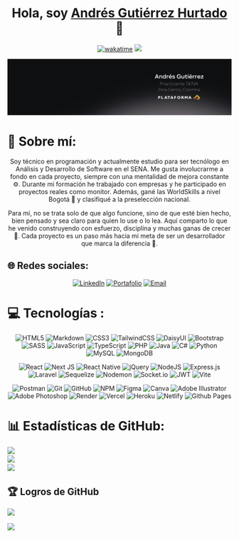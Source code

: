 <div align="center">

<h1 align="center">Hola, soy <a href="https://andres-portfolio-b4dv.onrender.com/">Andrés Gutiérrez Hurtado</a> 👋</h1>

</div>

<div align="center">

[![wakatime](https://wakatime.com/badge/user/3a7f59f9-c2c2-4b8c-bf09-8b1d8a19d97b.svg?style=for-the-badge)](https://wakatime.com/@3a7f59f9-c2c2-4b8c-bf09-8b1d8a19d97b)
![](https://komarev.com/ghpvc/?username=AndresGutierrezHurtado&color=blue&style=for-the-badge)

</div>

<img src="./images/banner.png" alt="Banner">

# 💫 Sobre mí:

<p align="center">
Soy técnico en programación y actualmente estudio para ser tecnólogo en Análisis y Desarrollo de Software en el SENA. Me gusta involucrarme a fondo en cada proyecto, siempre con una mentalidad de mejora constante ⚙️. Durante mi formación he trabajado con empresas y he participado en proyectos reales como monitor. Además, gané las WorldSkills a nivel Bogotá 🥇 y clasifiqué a la preselección nacional.
</p>

<p align="center">
Para mí, no se trata solo de que algo funcione, sino de que esté bien hecho, bien pensado y sea claro para quien lo use o lo lea. Aquí comparto lo que he venido construyendo con esfuerzo, disciplina y muchas ganas de crecer 🚀. Cada proyecto es un paso más hacia mi meta de ser un desarrollador que marca la diferencia 🌟.
</p>

## 🌐 Redes sociales:

<div align="center">

[![LinkedIn](https://custom-icon-badges.demolab.com/badge/LinkedIn-0A66C2?style=for-the-badge&logo=linkedin-white&logoColor=fff)](https://www.linkedin.com/in/andrés-gutiérrez-hurtado-25946728b/)
[![Portafolio](https://img.shields.io/badge/Portafolio-222831?style=for-the-badge&logo=render&logoColor=white)](https://andres-portfolio-b4dv.onrender.com/)
[![Email](https://img.shields.io/badge/Email-D14836?style=for-the-badge&logo=gmail&logoColor=white)](mailto:andres52885241@gmail.com)

</div>

# 💻 Tecnologías :

<div align="center">

![HTML5](https://img.shields.io/badge/html5-%23E34F26.svg?style=for-the-badge&logo=html5&logoColor=white)
![Markdown](https://img.shields.io/badge/markdown-%23000000.svg?style=for-the-badge&logo=markdown&logoColor=white)
![CSS3](https://img.shields.io/badge/css3-%231572B6.svg?style=for-the-badge&logo=css3&logoColor=white)
![TailwindCSS](https://img.shields.io/badge/tailwindcss-%2338B2AC.svg?style=for-the-badge&logo=tailwind-css&logoColor=white)
![DaisyUI](https://img.shields.io/badge/daisyui-5A0EF8?style=for-the-badge&logo=daisyui&logoColor=white)
![Bootstrap](https://img.shields.io/badge/bootstrap-%238511FA.svg?style=for-the-badge&logo=bootstrap&logoColor=white)
![SASS](https://img.shields.io/badge/SASS-hotpink.svg?style=for-the-badge&logo=SASS&logoColor=white)
![JavaScript](https://img.shields.io/badge/javascript-%23323330.svg?style=for-the-badge&logo=javascript&logoColor=%23F7DF1E)
![TypeScript](https://img.shields.io/badge/typescript-%23007ACC.svg?style=for-the-badge&logo=typescript&logoColor=white)
![PHP](https://img.shields.io/badge/php-%23777BB4.svg?style=for-the-badge&logo=php&logoColor=white)
![Java](https://img.shields.io/badge/java-%23ED8B00.svg?style=for-the-badge&logo=openjdk&logoColor=white)
![C#](https://img.shields.io/badge/c%23-%23239120.svg?style=for-the-badge&logo=csharp&logoColor=white)
![Python](https://img.shields.io/badge/python-3670A0?style=for-the-badge&logo=python&logoColor=ffdd54)
![MySQL](https://img.shields.io/badge/mysql-4479A1.svg?style=for-the-badge&logo=mysql&logoColor=white)
![MongoDB](https://img.shields.io/badge/MongoDB-%234ea94b.svg?style=for-the-badge&logo=mongodb&logoColor=white)

![React](https://img.shields.io/badge/react-%2320232a.svg?style=for-the-badge&logo=react&logoColor=%2361DAFB)
![Next JS](https://img.shields.io/badge/Next-black?style=for-the-badge&logo=next.js&logoColor=white)
![React Native](https://img.shields.io/badge/react_native-%2320232a.svg?style=for-the-badge&logo=react&logoColor=%2361DAFB)
![jQuery](https://img.shields.io/badge/jquery-%230769AD.svg?style=for-the-badge&logo=jquery&logoColor=white)
![NodeJS](https://img.shields.io/badge/node.js-6DA55F?style=for-the-badge&logo=node.js&logoColor=white)
![Express.js](https://img.shields.io/badge/express.js-%23404d59.svg?style=for-the-badge&logo=express&logoColor=%2361DAFB)
![Laravel](https://img.shields.io/badge/laravel-%23FF2D20.svg?style=for-the-badge&logo=laravel&logoColor=white)
![Sequelize](https://img.shields.io/badge/Sequelize-52B0E7?style=for-the-badge&logo=Sequelize&logoColor=white)
![Nodemon](https://img.shields.io/badge/NODEMON-%23323330.svg?style=for-the-badge&logo=nodemon&logoColor=%BBDEAD)
![Socket.io](https://img.shields.io/badge/Socket.io-black?style=for-the-badge&logo=socket.io&badgeColor=010101)
![JWT](https://img.shields.io/badge/JWT-black?style=for-the-badge&logo=JSON%20web%20tokens)
![Vite](https://img.shields.io/badge/vite-%23646CFF.svg?style=for-the-badge&logo=vite&logoColor=white)

![Postman](https://img.shields.io/badge/Postman-FF6C37?style=for-the-badge&logo=postman&logoColor=white)
![Git](https://img.shields.io/badge/git-%23F05033.svg?style=for-the-badge&logo=git&logoColor=white)
![GitHub](https://img.shields.io/badge/github-%23121011.svg?style=for-the-badge&logo=github&logoColor=white)
![NPM](https://img.shields.io/badge/NPM-%23CB3837.svg?style=for-the-badge&logo=npm&logoColor=white)
![Figma](https://img.shields.io/badge/figma-%23F24E1E.svg?style=for-the-badge&logo=figma&logoColor=white)
![Canva](https://img.shields.io/badge/Canva-%2300C4CC.svg?style=for-the-badge&logo=Canva&logoColor=white)
![Adobe Illustrator](https://img.shields.io/badge/adobe%20illustrator-%23FF9A00.svg?style=for-the-badge&logo=adobe%20illustrator&logoColor=white)
![Adobe Photoshop](https://img.shields.io/badge/adobe%20photoshop-%2331A8FF.svg?style=for-the-badge&logo=adobe%20photoshop&logoColor=white)
![Render](https://img.shields.io/badge/Render-%46E3B7.svg?style=for-the-badge&logo=render&logoColor=white)
![Vercel](https://img.shields.io/badge/vercel-%23000000.svg?style=for-the-badge&logo=vercel&logoColor=white)
![Heroku](https://img.shields.io/badge/heroku-%23430098.svg?style=for-the-badge&logo=heroku&logoColor=white)
![Netlify](https://img.shields.io/badge/netlify-%23000000.svg?style=for-the-badge&logo=netlify&logoColor=#00C7B7)
![Github Pages](https://img.shields.io/badge/github%20pages-121013?style=for-the-badge&logo=github&logoColor=white)

</div>

# 📊 Estadísticas de GitHub:

![](https://github-readme-stats.vercel.app/api?username=AndresGutierrezHurtado&theme=dark&hide_border=false&include_all_commits=false&count_private=true)<br/>
![](https://github-readme-streak-stats.herokuapp.com/?user=AndresGutierrezHurtado&theme=dark&hide_border=false)<br/>
![](https://github-readme-stats.vercel.app/api/top-langs/?username=AndresGutierrezHurtado&theme=dark&hide_border=false&include_all_commits=false&count_private=true&layout=compact)

## 🏆 Logros de GitHub

![](https://github-profile-trophy.vercel.app/?username=AndresGutierrezHurtado&theme=nord&no-frame=false&no-bg=false&margin-w=4&rank=SECRET,SSS,SS,S,AAA,AA,A,B&column=5)

[![](https://visitcount.itsvg.in/api?id=AndresGutierrezHurtado&icon=0&color=0)](https://visitcount.itsvg.in)

